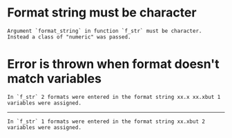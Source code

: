# Format string must be character

    Argument `format_string` in function `f_str` must be character. Instead a class of "numeric" was passed.

# Error is thrown when format doesn't match variables

    In `f_str` 2 formats were entered in the format string xx.x xx.xbut 1 variables were assigned.

---

    In `f_str` 1 formats were entered in the format string xx.xbut 2 variables were assigned.

